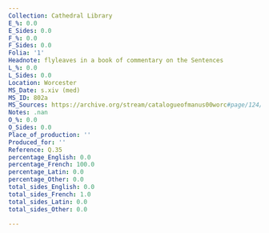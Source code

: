 ```yaml
---
Collection: Cathedral Library
E_%: 0.0
E_Sides: 0.0
F_%: 0.0
F_Sides: 0.0
Folia: '1'
Headnote: flyleaves in a book of commentary on the Sentences
L_%: 0.0
L_Sides: 0.0
Location: Worcester
MS_Date: s.xiv (med)
MS_ID: 802a
MS_Sources: https://archive.org/stream/catalogueofmanus00worc#page/124/mode/2up
Notes: .nan
O_%: 0.0
O_Sides: 0.0
Place_of_production: ''
Produced_for: ''
Reference: Q.35
percentage_English: 0.0
percentage_French: 100.0
percentage_Latin: 0.0
percentage_Other: 0.0
total_sides_English: 0.0
total_sides_French: 1.0
total_sides_Latin: 0.0
total_sides_Other: 0.0

---
```

